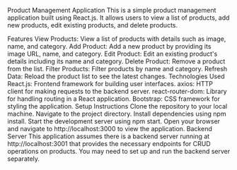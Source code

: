 Product Management Application
This is a simple product management application built using React.js. It allows users to view a list of products, add new products, edit existing products, and delete products.

Features
View Products: View a list of products with details such as image, name, and category.
Add Product: Add a new product by providing its image URL, name, and category.
Edit Product: Edit an existing product's details including its name and category.
Delete Product: Remove a product from the list.
Filter Products: Filter products by name and category.
Refresh Data: Reload the product list to see the latest changes.
Technologies Used
React.js: Frontend framework for building user interfaces.
axios: HTTP client for making requests to the backend server.
react-router-dom: Library for handling routing in a React application.
Bootstrap: CSS framework for styling the application.
Setup Instructions
Clone the repository to your local machine.
Navigate to the project directory.
Install dependencies using npm install.
Start the development server using npm start.
Open your browser and navigate to http://localhost:3000 to view the application.
Backend Server
This application assumes there is a backend server running at http://localhost:3001 that provides the necessary endpoints for CRUD operations on products. You may need to set up and run the backend server separately.
